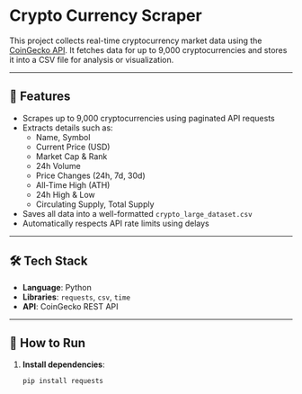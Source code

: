 # Crypto Currency Scraper

This project collects real-time cryptocurrency market data using the [CoinGecko API](https://www.coingecko.com/en/api). It fetches data for up to 9,000 cryptocurrencies and stores it into a CSV file for analysis or visualization.

---

## 📌 Features
- Scrapes up to 9,000 cryptocurrencies using paginated API requests
- Extracts details such as:
  - Name, Symbol
  - Current Price (USD)
  - Market Cap & Rank
  - 24h Volume
  - Price Changes (24h, 7d, 30d)
  - All-Time High (ATH)
  - 24h High & Low
  - Circulating Supply, Total Supply
- Saves all data into a well-formatted `crypto_large_dataset.csv`
- Automatically respects API rate limits using delays

---

## 🛠️ Tech Stack
- **Language**: Python
- **Libraries**: `requests`, `csv`, `time`
- **API**: CoinGecko REST API

---

## 🚀 How to Run

1. **Install dependencies**:
   ```bash
   pip install requests

